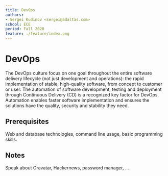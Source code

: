 ```yaml
---
title: DevOps
authors:
- Sergei Kudinov <sergei@adaltas.com>
school: ECE
period: Fall 2020
feature: ./feature/index.png
---
```


# DevOps

The DevOps culture focus on one goal throughout the entire software delivery lifecycle (not just development and operations): the rapid implementation of stable, high-quality software, from concept to customer or user. The automation of software development, testing and deployment through Continuous Delivery (CD) is a recognized key factor for DevOps. Automation enables faster software implementation and ensures the solutions have the quality, security and stability they need.

## Prerequisites

Web and database technologies, command line usage, basic programming skills.

## Notes

Speak about Gravatar, Hackernews, password manager, ...
